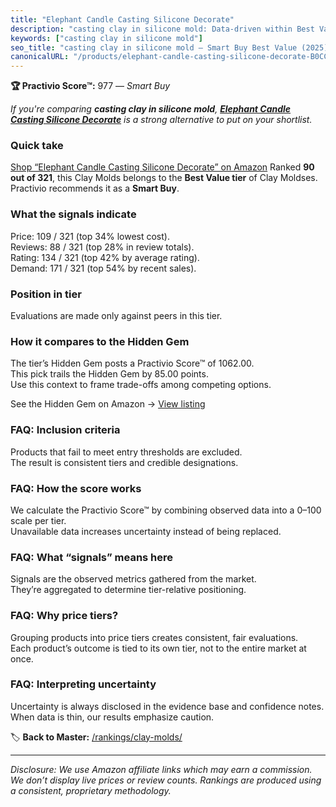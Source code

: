 ```yaml
---
title: "Elephant Candle Casting Silicone Decorate"
description: "casting clay in silicone mold: Data-driven within Best Value ranking using the Practivio Score™. Positioned by quality, value, demand, findability, momentum."
keywords: ["casting clay in silicone mold"]
seo_title: "casting clay in silicone mold — Smart Buy Best Value (2025)"
canonicalURL: "/products/elephant-candle-casting-silicone-decorate-B0CCF55467/"
---
```


**🏆 Practivio Score™:** 977 — _Smart Buy_


*If you're comparing **casting clay in silicone mold**, **[Elephant Candle Casting Silicone Decorate](https://www.amazon.com/dp/B0CCF55467?tag=practivio-20)** is a strong alternative to put on your shortlist.*
### Quick take
[Shop “Elephant Candle Casting Silicone Decorate” on Amazon](https://www.amazon.com/dp/B0CCF55467?tag=practivio-20)
Ranked **90 out of 321**, this Clay Molds belongs to the **Best Value tier** of Clay Moldses.  
Practivio recommends it as a **Smart Buy**.

### What the signals indicate
Price: 109 / 321 (top 34% lowest cost).  
Reviews: 88 / 321 (top 28% in review totals).  
Rating: 134 / 321 (top 42% by average rating).  
Demand: 171 / 321 (top 54% by recent sales).

### Position in tier
Evaluations are made only against peers in this tier.

### How it compares to the Hidden Gem
The tier’s Hidden Gem posts a Practivio Score™ of 1062.00.  
This pick trails the Hidden Gem by 85.00 points.  
Use this context to frame trade-offs among competing options.  

See the Hidden Gem on Amazon → [View listing](https://www.amazon.com/dp/B07V9KMNGY?tag=practivio-20)

### FAQ: Inclusion criteria
Products that fail to meet entry thresholds are excluded.  
The result is consistent tiers and credible designations.

### FAQ: How the score works
We calculate the Practivio Score™ by combining observed data into a 0–100 scale per tier.  
Unavailable data increases uncertainty instead of being replaced.

### FAQ: What “signals” means here
Signals are the observed metrics gathered from the market.  
They’re aggregated to determine tier-relative positioning.

### FAQ: Why price tiers?
Grouping products into price tiers creates consistent, fair evaluations.  
Each product’s outcome is tied to its own tier, not to the entire market at once.

### FAQ: Interpreting uncertainty
Uncertainty is always disclosed in the evidence base and confidence notes.  
When data is thin, our results emphasize caution.


🏷️ **Back to Master:** [/rankings/clay-molds/](/rankings/clay-molds/)

---
_Disclosure: We use Amazon affiliate links which may earn a commission. We don’t display live prices or review counts. Rankings are produced using a consistent, proprietary methodology._
